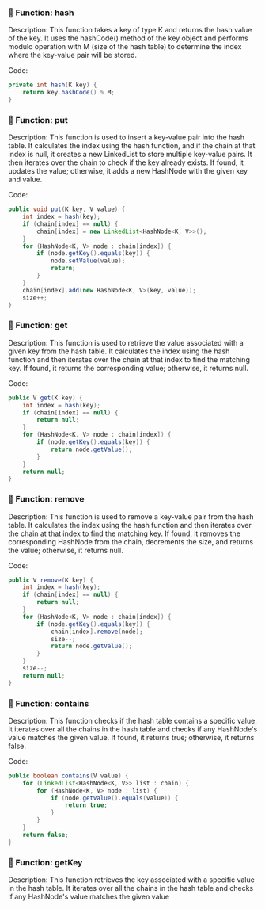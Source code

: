 ### 🔹 Function: hash
Description: This function takes a key of type K and returns the hash value of the key. It uses the hashCode() method of the key object and performs modulo operation with M (size of the hash table) to determine the index where the key-value pair will be stored.

Code:
```java
private int hash(K key) {
    return key.hashCode() % M;
}
```

### 🔹 Function: put
Description: This function is used to insert a key-value pair into the hash table. It calculates the index using the hash function, and if the chain at that index is null, it creates a new LinkedList to store multiple key-value pairs. It then iterates over the chain to check if the key already exists. If found, it updates the value; otherwise, it adds a new HashNode with the given key and value.

Code:
```java
public void put(K key, V value) {
    int index = hash(key);
    if (chain[index] == null) {
        chain[index] = new LinkedList<HashNode<K, V>>();
    }
    for (HashNode<K, V> node : chain[index]) {
        if (node.getKey().equals(key)) {
            node.setValue(value);
            return;
        }
    }
    chain[index].add(new HashNode<K, V>(key, value));
    size++;
}
```

### 🔹 Function: get
Description: This function is used to retrieve the value associated with a given key from the hash table. It calculates the index using the hash function and then iterates over the chain at that index to find the matching key. If found, it returns the corresponding value; otherwise, it returns null.

Code:
```java
public V get(K key) {
    int index = hash(key);
    if (chain[index] == null) {
        return null;
    }
    for (HashNode<K, V> node : chain[index]) {
        if (node.getKey().equals(key)) {
            return node.getValue();
        }
    }
    return null;
}
```

### 🔹 Function: remove
Description: This function is used to remove a key-value pair from the hash table. It calculates the index using the hash function and then iterates over the chain at that index to find the matching key. If found, it removes the corresponding HashNode from the chain, decrements the size, and returns the value; otherwise, it returns null.

Code:
```java
public V remove(K key) {
    int index = hash(key);
    if (chain[index] == null) {
        return null;
    }
    for (HashNode<K, V> node : chain[index]) {
        if (node.getKey().equals(key)) {
            chain[index].remove(node);
            size--;
            return node.getValue();
        }
    }
    size--;
    return null;
}
```

### 🔹 Function: contains
Description: This function checks if the hash table contains a specific value. It iterates over all the chains in the hash table and checks if any HashNode's value matches the given value. If found, it returns true; otherwise, it returns false.

Code:
```java
public boolean contains(V value) {
    for (LinkedList<HashNode<K, V>> list : chain) {
        for (HashNode<K, V> node : list) {
            if (node.getValue().equals(value)) {
                return true;
            }
        }
    }
    return false;
}
```

### 🔹 Function: getKey
Description: This function retrieves the key associated with a specific value in the hash table. It iterates over all the chains in the hash table and checks if any HashNode's value matches the given value